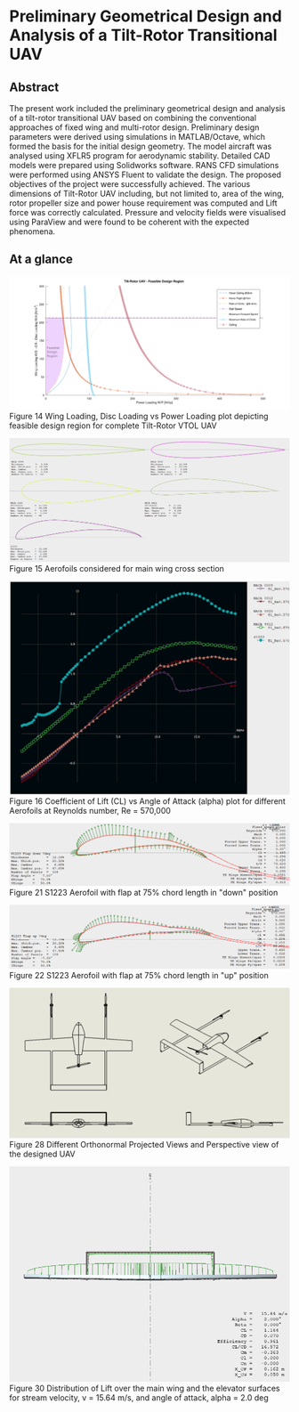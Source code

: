 # Preliminary Geometrical Design and Analysis of a Tilt-Rotor Transitional UAV

<h2>Abstract</h2>

The present work included the preliminary geometrical design and analysis of a tilt-rotor transitional UAV based on combining the conventional approaches of fixed wing and multi-rotor design. Preliminary design parameters were derived using simulations in MATLAB/Octave, which formed the basis for the initial design geometry. The model aircraft was analysed using XFLR5 program for aerodynamic stability. Detailed CAD models were prepared using Solidworks software. RANS CFD simulations were performed using ANSYS Fluent to validate the design.
The proposed objectives of the project were successfully achieved. The various dimensions of Tilt-Rotor UAV including, but not limited to, area of the wing, rotor propeller size and power house requirement was computed and Lift force was correctly calculated. Pressure and velocity fields were visualised using ParaView and were found to be coherent with the expected phenomena.

<h2>At a glance</h2>

![Feasible Design Region](img/untitled.svg)
Figure 14 Wing Loading, Disc Loading vs Power Loading plot depicting feasible design region for complete Tilt-Rotor VTOL UAV

![Airfoils considered for main wing cross-section](img/Picture6.png)
Figure 15 Aerofoils considered for main wing cross section

![Coefficient of Lift (CL) vs Angle of Attack (alpha) plot for different Aerofoils at Reynolds number, Re = 570,000](img/Picture7.png)
Figure 16 Coefficient of Lift (CL) vs Angle of Attack (alpha) plot for different Aerofoils at Reynolds number, Re = 570,000

![S1223 Aerofoil with flap at 75% chord length in "down" position](img/Picture8.png)
Figure 21 S1223 Aerofoil with flap at 75% chord length in "down" position

![S1223 Aerofoil with flap at 75% chord length in "up" position](img/Picture9.png)
Figure 22  S1223 Aerofoil with flap at 75% chord length in "up" position

![Different Orthonormal Projected Views and Perspective view of the designed UAV](img/Picture10.png)
Figure 28 Different Orthonormal Projected Views and Perspective view of the designed UAV

![Distribution of Lift over the main wing and the elevator surfaces for stream velocity, v = 15.64 m/s, and angle of attack, alpha = 2.0 deg](img/Picture11.png)
Figure 30 Distribution of Lift over the main wing and the elevator surfaces for stream velocity, v = 15.64 m/s, and angle of attack, alpha = 2.0 deg